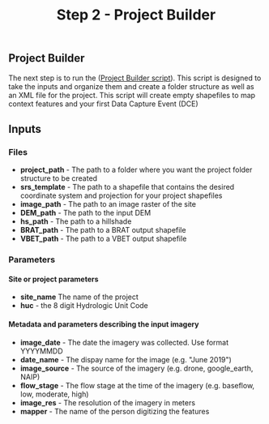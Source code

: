 ﻿---
title: Step 2 - Project Builder
weight: 2
---

## Project Builder

The next step is to run the ([Project Builder script](https://github.com/Riverscapes/inundation/blob/master/Step2_ProjectBuilder.py)). This script is designed to take the inputs and organize them and create a folder structure as well as an XML file for the project. This script will create empty shapefiles to map context features and your first Data Capture Event (DCE)

## Inputs
### Files
- **project_path** - The path to a folder where you want the project folder structure to be created
- **srs_template** - The path to a shapefile that contains the desired coordinate system and projection for your project shapefiles
- **image_path** - The path to an image raster of the site 
- **DEM_path** - The path to the input DEM
- **hs_path** - The path to a hillshade
- **BRAT_path** - The path to a BRAT output shapefile
- **VBET_path** - The path to a VBET output shapefile

### Parameters
#### Site or project parameters
- **site_name** The name of the project
- **huc** - the 8 digit Hydrologic Unit Code

#### Metadata and parameters describing the input imagery
- **image_date** - The date the imagery was collected. Use format YYYYMMDD
- **date_name** - The dispay name for the image (e.g. "June 2019")
- **image_source** - The source of the imagery (e.g. drone, google_earth, NAIP)
- **flow_stage** - The flow stage at the time of the imagery (e.g. baseflow, low, moderate, high)
- **image_res** - The resolution of the imagery in meters
- **mapper** - The name of the person digitizing the features

